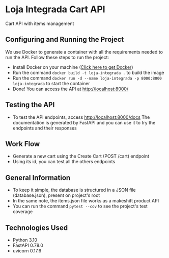 # Loja Integrada Cart API
Cart API with items management

## Configuring and Running the Project
We use Docker to generate a container with all the requirements needed to run the API.
Follow these steps to run the project:
 - Install Docker on your machine ([Click here to get Docker](http://localhost:8000/))
 - Run the command `docker build -t loja-integrada .` to build the image
 - Run the command `docker run -d --name loja-integrada -p 8000:8000 loja-integrada` to start the container
 - Done! You can access the API at [http://localhost:8000/](http://localhost:8000/)


## Testing the API
- To test the API endpoints, access [http://localhost:8000/docs](http://localhost:8000/docs)
The documentation is generated by FastAPI and you can use it to try the endpoints and their responses


## Work Flow
- Generate a new cart using the Create Cart (POST /cart) endpoint
- Using its id, you can test all the others endpoints


## General Information
- To keep it simple, the database is structured in a JSON file (database.json), present on project's root
- In the same note, the items.json file works as a makeshift product API
- You can run the command `pytest --cov` to see the project's test coverage

## Technologies Used
- Python 3.10
- FastAPI 0.78.0
- uvicorn 0.17.6


